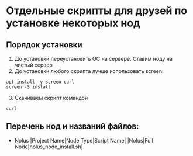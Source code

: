 # Отдельные скрипты для друзей по установке некоторых нод
## Порядок установки
1. До установки переустановить ОС на сервере. Ставим ноду на чистый сервер
2. До установки любого скрипта лучше использовать screen:
```
apt install -y screen curl
screen -S install
```
3. Скачиваем скрипт командой
```
curl 
```
## Перечень нод и названий файлов:
- Nolus
|Project Name|Node Type|Script Name|
|Nolus|Full Node|nolus_node_install.sh|
